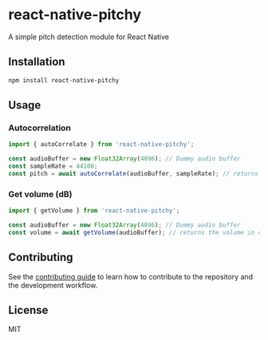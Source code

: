 # react-native-pitchy

A simple pitch detection module for React Native

## Installation

```sh
npm install react-native-pitchy
```

## Usage

### Autocorrelation

```js
import { autoCorrelate } from 'react-native-pitchy';

const audioBuffer = new Float32Array(4096); // Dummy audio buffer
const sampleRate = 44100;
const pitch = await autoCorrelate(audioBuffer, sampleRate); // returns the pitch in Hz
```

### Get volume (dB)

```js
import { getVolume } from 'react-native-pitchy';

const audioBuffer = new Float32Array(4096); // Dummy audio buffer
const volume = await getVolume(audioBuffer); // returns the volume in dB
```

## Contributing

See the [contributing guide](CONTRIBUTING.md) to learn how to contribute to the repository and the development workflow.

## License

MIT
